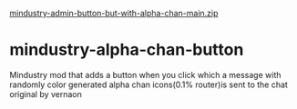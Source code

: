[mindustry-admin-button-but-with-alpha-chan-main.zip](https://github.com/Xaocsoul/mindustry-admin-button-but-with-alpha-chan/files/11300160/mindustry-admin-button-but-with-alpha-chan-main.9.zip)
# mindustry-alpha-chan-button
Mindustry mod that adds a button when you click which a message with randomly color generated alpha chan icons(0.1% router)is sent to the chat
original by vernaon
